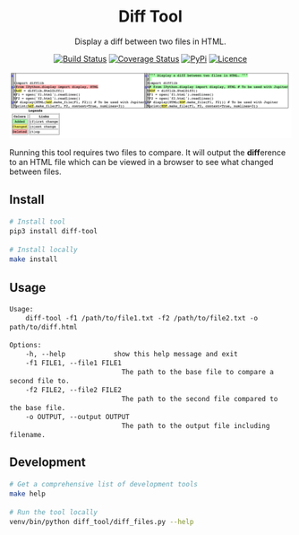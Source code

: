 <div align="center">

# Diff Tool

Display a diff between two files in HTML.

[![Build Status](https://github.com/Justintime50/diff-tool/workflows/build/badge.svg)](https://github.com/Justintime50/diff-tool/actions)
[![Coverage Status](https://coveralls.io/repos/github/Justintime50/diff-tool/badge.svg?branch=main)](https://coveralls.io/github/Justintime50/diff-tool?branch=main)
[![PyPi](https://img.shields.io/pypi/v/diff-tool)](https://pypi.org/project/diff-tool)
[![Licence](https://img.shields.io/github/license/justintime50/diff-tool)](https://opensource.org/licenses/mit-license.php)

<img src="https://raw.githubusercontent.com/justintime50/assets/main/src/diff-tool/showcase.png" alt="Showcase">

</div>

Running this tool requires two files to compare. It will output the **diff**erence to an HTML file which can be viewed in a browser to see what changed between files.

## Install

```bash
# Install tool
pip3 install diff-tool

# Install locally
make install
```

## Usage

```
Usage:
    diff-tool -f1 /path/to/file1.txt -f2 /path/to/file2.txt -o path/to/diff.html

Options:
    -h, --help            show this help message and exit
    -f1 FILE1, --file1 FILE1
                            The path to the base file to compare a second file to.
    -f2 FILE2, --file2 FILE2
                            The path to the second file compared to the base file.
    -o OUTPUT, --output OUTPUT
                            The path to the output file including filename.
```

## Development

```bash
# Get a comprehensive list of development tools
make help

# Run the tool locally
venv/bin/python diff_tool/diff_files.py --help
```
